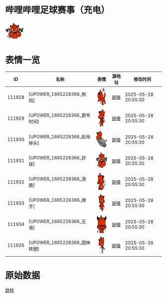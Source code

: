# 哔哩哔哩足球赛事（充电）

<img src="./cover.png" height="60" alt="cover" />

# 表情一览

|ID|名称|表情|源地址|修改时间|
|----|----|----|----|----|
|111928|[UPOWER_1665228366_倒钩]|<img src="./pic/111928_%5BUPOWER_1665228366_倒钩%5D.png" height="60" alt="倒钩"/>|[链接](https://i0.hdslb.com/bfs/garb/85be2e3d5bbf433e7865be928d753a7d2977af8b.png)|2025-05-28 20:55:30|
|111929|[UPOWER_1665228366_爵爷时间]|<img src="./pic/111929_%5BUPOWER_1665228366_爵爷时间%5D.png" height="60" alt="爵爷时间"/>|[链接](https://i0.hdslb.com/bfs/garb/51e653ddb283558c6f5aabf4dc0d0f6639fe48f5.png)|2025-05-28 20:55:30|
|111930|[UPOWER_1665228366_航母掉头]|<img src="./pic/111930_%5BUPOWER_1665228366_航母掉头%5D.png" height="60" alt="航母掉头"/>|[链接](https://i0.hdslb.com/bfs/garb/bd0b825b4f7eda0fe1b0738026b57030f1975f7c.png)|2025-05-28 20:55:30|
|111931|[UPOWER_1665228366_好球]|<img src="./pic/111931_%5BUPOWER_1665228366_好球%5D.png" height="60" alt="好球"/>|[链接](https://i0.hdslb.com/bfs/garb/3309c4ab882d3ed34c6f715a15648a602c6caeff.png)|2025-05-28 20:55:30|
|111932|[UPOWER_1665228366_滑跪]|<img src="./pic/111932_%5BUPOWER_1665228366_滑跪%5D.png" height="60" alt="滑跪"/>|[链接](https://i0.hdslb.com/bfs/garb/c06ca4759a91305f66c98a31b6a07d93f9cce667.png)|2025-05-28 20:55:30|
|111933|[UPOWER_1665228366_摊手]|<img src="./pic/111933_%5BUPOWER_1665228366_摊手%5D.png" height="60" alt="摊手"/>|[链接](https://i0.hdslb.com/bfs/garb/30c4ff5df6a6c243a5a5e93a26b03f0a5fae2375.png)|2025-05-28 20:55:30|
|111934|[UPOWER_1665228366_无语]|<img src="./pic/111934_%5BUPOWER_1665228366_无语%5D.png" height="60" alt="无语"/>|[链接](https://i0.hdslb.com/bfs/garb/bcac332569596dd00379d9457b9e7603e3d57f5c.png)|2025-05-28 20:55:30|
|111935|[UPOWER_1665228366_圆神转圈]|<img src="./pic/111935_%5BUPOWER_1665228366_圆神转圈%5D.png" height="60" alt="圆神转圈"/>|[链接](https://i0.hdslb.com/bfs/garb/f43897d43df83042830e593831fe5fe277e56e37.png)|2025-05-28 20:55:30|

# 原始数据

[跳转](./raw.json)

